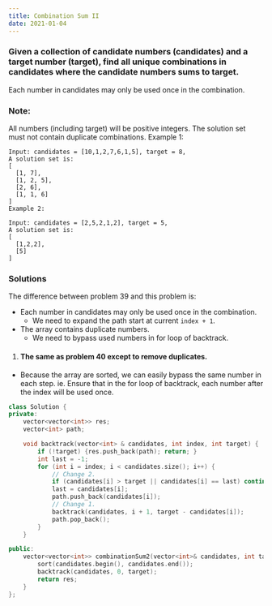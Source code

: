 ```yaml
---
title: Combination Sum II
date: 2021-01-04
---
```

### Given a collection of candidate numbers (candidates) and a target number (target), find all unique combinations in candidates where the candidate numbers sums to target.

Each number in candidates may only be used once in the combination.

### Note:

All numbers (including target) will be positive integers.
The solution set must not contain duplicate combinations.
Example 1:

```
Input: candidates = [10,1,2,7,6,1,5], target = 8,
A solution set is:
[
  [1, 7],
  [1, 2, 5],
  [2, 6],
  [1, 1, 6]
]
Example 2:

Input: candidates = [2,5,2,1,2], target = 5,
A solution set is:
[
  [1,2,2],
  [5]
]
```

### Solutions

The difference between problem 39 and this problem is:

- Each number in candidates may only be used once in the combination.
    - We need to expand the path start at current `index + 1`.
- The array contains duplicate numbers.
    - We need to bypass used numbers in for loop of backtrack.

1. #### The same as problem 40 except to remove duplicates.

- Because the array are sorted, we can easily bypass the same number in each step. ie. Ensure that in the for loop of backtrack, each number after the index will be used once.

```cpp
class Solution {
private:
    vector<vector<int>> res;
    vector<int> path;

    void backtrack(vector<int> & candidates, int index, int target) {
        if (!target) {res.push_back(path); return; }
        int last = -1;
        for (int i = index; i < candidates.size(); i++) {
            // Change 2.
            if (candidates[i] > target || candidates[i] == last) continue;
            last = candidates[i];
            path.push_back(candidates[i]);
            // Change 1.
            backtrack(candidates, i + 1, target - candidates[i]);
            path.pop_back();
        }
    }

public:
    vector<vector<int>> combinationSum2(vector<int>& candidates, int target) {
        sort(candidates.begin(), candidates.end());
        backtrack(candidates, 0, target);
        return res;
    }
};
```